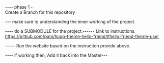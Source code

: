  ---- phase 1 -  
 Create a Branch for this repository

 --- make sure to understanding the inner working of the project. 


 ---- do a SUBMODULE for the project.------
  Link to instructions. 
   https://github.com/panr/hugo-theme-hello-friend/#hello-friend-theme-user

----- Run the website based on the instruction provide above.

---- if working then, Add it back into the Master---  